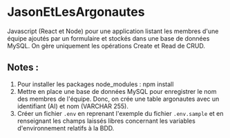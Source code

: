 # JasonEtLesArgonautes

Javascript (React et Node) pour une application listant les membres d'une équipe ajoutés par un formulaire et stockés dans une base de données MySQL. On gère uniquement les opérations Create et Read de CRUD.

## Notes :
1. Pour installer les packages node_modules : npm install
2. Mettre en place une base de données MySQL pour enregistrer le nom des membres de l'équipe. Donc, on crée une table argonautes avec un identifiant (AI) et nom (VARCHAR 255).
3. Créer un fichier `.env` en reprenant l'exemple du fichier `.env.sample` et en renseignant les champs laissés libres concernant les variables d'environnement relatifs à la BDD.
